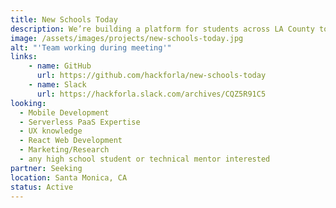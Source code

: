 ```yaml
---
title: New Schools Today
description: We’re building a platform for students across LA County to create more accessible school-related apps and web apps. Our desired impact is to make students feel more welcomed and included in their community through an online academic environment created by peers, for peers
image: /assets/images/projects/new-schools-today.jpg
alt: "'Team working during meeting'"
links: 
    - name: GitHub
      url: https://github.com/hackforla/new-schools-today
    - name: Slack
      url: https://hackforla.slack.com/archives/CQZ5R91C5
looking: 
  - Mobile Development 
  - Serverless PaaS Expertise 
  - UX knowledge 
  - React Web Development 
  - Marketing/Research 
  - any high school student or technical mentor interested
partner: Seeking
location: Santa Monica, CA
status: Active
---
```

